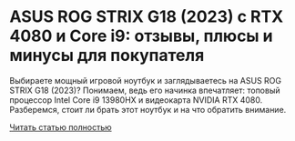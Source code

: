 # ASUS ROG STRIX G18 (2023) с RTX 4080 и Core i9: отзывы, плюсы и минусы для покупателя



Выбираете мощный игровой ноутбук и заглядываетесь на ASUS ROG STRIX G18 (2023)? Понимаем, ведь его начинка впечатляет: топовый процессор Intel Core i9 13980HX и видеокарта NVIDIA RTX 4080. Разберемся, стоит ли брать этот ноутбук и на что обратить внимание.

[Читать статью полностью](https://xyberbara.com/gaming/asus-rog-strix-g18-2023/)
